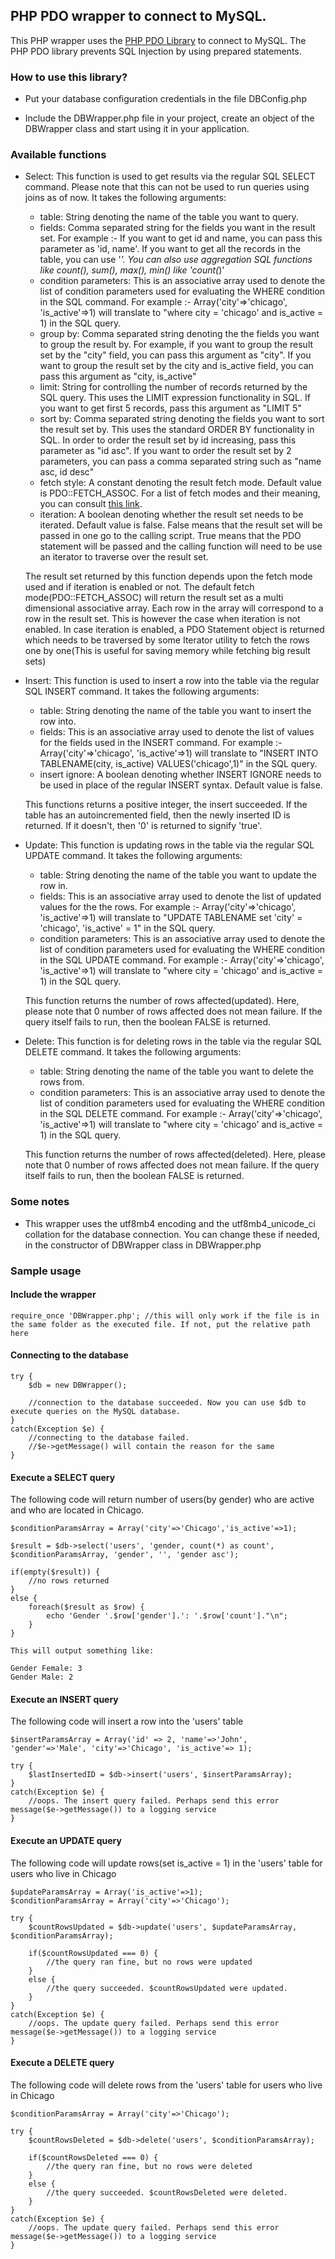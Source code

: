 ## PHP PDO wrapper to connect to MySQL.

This PHP wrapper uses the [PHP PDO Library](http://php.net/manual/en/book.pdo.php) to connect to MySQL. The PHP PDO library prevents SQL Injection by using prepared statements.

### How to use this library?

* Put your database configuration credentials in the file DBConfig.php

* Include the DBWrapper.php file in your project, create an object of the DBWrapper class and start using it in your application.

### Available functions

* Select: This function is used to get results via the regular SQL SELECT command. Please note that this can not be used to run queries using joins as of now. It takes the following arguments:

    * table: String denoting the name of the table you want to query.
    * fields: Comma separated string for the fields you want in the result set. For example :- If you want to get id and name, you can pass this parameter as 'id, name'. If you want to get all the records in the table, you can use '*'. You can also use aggregation SQL functions like count(), sum(), max(), min() like 'count(*)'
    * condition parameters: This is an associative array used to denote the list of condition parameters used for evaluating the WHERE condition in the SQL command. For example :- Array('city'=>'chicago', 'is_active'=>1) will translate to "where city = 'chicago' and is_active = 1) in the SQL query.
    * group by: Comma separated string denoting the the fields you want to group the result by. For example, if you want to group the result set by the "city" field, you can pass this argument as "city". If you want to group the result set by the city and is_active field, you can pass this argument as "city, is_active"
    * limit: String for controlling the number of records returned by the SQL query. This uses the LIMIT expression functionality in SQL. If you want to get first 5 records, pass this argument as "LIMIT 5"
    * sort by: Comma separated string denoting the fields you want to sort the result set by. This uses the standard ORDER BY functionality in SQL. In order to order the result set by id increasing, pass this parameter as "id asc". If you want to order the result set by 2 parameters, you can pass a comma separated string such as "name asc, id desc"
    * fetch style: A constant denoting the result fetch mode. Default value is PDO::FETCH_ASSOC. For a list of fetch modes and their meaning, you can consult [this link](http://php.net/manual/en/pdostatement.fetch.php).
    * iteration: A boolean denoting whether the result set needs to be iterated. Default value is false. False means that the result set will be passed in one go to the calling script. True means that the PDO statement will be passed and the calling function will need to be use an iterator to traverse over the result set.
    
    The result set returned by this function depends upon the fetch mode used and if iteration is enabled or not. The default fetch mode(PDO::FETCH_ASSOC) will return the result set as a multi dimensional associative array. Each row in the array will correspond to a row in the result set. This is however the case when iteration is not enabled. In case iteration is enabled, a PDO Statement object is returned which needs to be traversed by some Iterator utility to fetch the rows one by one(This is useful for saving memory while fetching big result sets)
    
* Insert: This function is used to insert a row into the table via the regular SQL INSERT command. It takes the following arguments:

    * table: String denoting the name of the table you want to insert the row into.
    * fields: This is an associative array used to denote the list of values for the fields used in the INSERT command. For example :- Array('city'=>'chicago', 'is_active'=>1) will translate to "INSERT INTO TABLENAME(city, is_active) VALUES('chicago',1)" in the SQL query.
    * insert ignore: A boolean denoting whether INSERT IGNORE needs to be used in place of the regular INSERT syntax. Default value is false.
    
    This functions returns a positive integer, the insert succeeded. If the table has an autoincremented field, then the newly inserted ID is returned. If it doesn't, then '0' is returned to signify 'true'.
    
* Update: This function is updating rows in the table via the regular SQL UPDATE command. It takes the following arguments:

    * table: String denoting the name of the table you want to update the row in.
    * fields: This is an associative array used to denote the list of updated values for the the rows. For example :- Array('city'=>'chicago', 'is_active'=>1) will translate to "UPDATE TABLENAME set 'city' = 'chicago', 'is_active' = 1" in the SQL query.
    * condition parameters: This is an associative array used to denote the list of condition parameters used for evaluating the WHERE condition in the SQL UPDATE command. For example :- Array('city'=>'chicago', 'is_active'=>1) will translate to "where city = 'chicago' and is_active = 1) in the SQL query.
    
    This function returns the number of rows affected(updated). Here, please note that 0 number of rows affected does not mean failure. If the query itself fails to run, then the boolean FALSE is returned.
    
* Delete: This function is for deleting rows in the table via the regular SQL DELETE command. It takes the following arguments:

    * table: String denoting the name of the table you want to delete the rows from.
    * condition parameters: This is an associative array used to denote the list of condition parameters used for evaluating the WHERE condition in the SQL DELETE command. For example :- Array('city'=>'chicago', 'is_active'=>1) will translate to "where city = 'chicago' and is_active = 1) in the SQL query.
    
    This function returns the number of rows affected(deleted). Here, please note that 0 number of rows affected does not mean failure. If the query itself fails to run, then the boolean FALSE is returned.
    

### Some notes

* This wrapper uses the utf8mb4 encoding and the utf8mb4_unicode_ci collation for the database connection. You can change these if needed, in the constructor of DBWrapper class in DBWrapper.php

### Sample usage

#### Include the wrapper

```
require_once 'DBWrapper.php'; //this will only work if the file is in the same folder as the executed file. If not, put the relative path here
```

#### Connecting to the database

```
try {
    $db = new DBWrapper();

    //connection to the database succeeded. Now you can use $db to execute queries on the MySQL database.
}
catch(Exception $e) {
    //connecting to the database failed.
    //$e->getMessage() will contain the reason for the same
}
```

#### Execute a SELECT query

The following code will return number of users(by gender) who are active and who are located in Chicago.

```
$conditionParamsArray = Array('city'=>'Chicago','is_active'=>1);

$result = $db->select('users', 'gender, count(*) as count', $conditionParamsArray, 'gender', '', 'gender asc');

if(empty($result)) {
    //no rows returned
}
else {
    foreach($result as $row) {
        echo 'Gender '.$row['gender'].': '.$row['count']."\n";
    }
}

This will output something like:

Gender Female: 3
Gender Male: 2
```

#### Execute an INSERT query

The following code will insert a row into the 'users' table

```
$insertParamsArray = Array('id' => 2, 'name'=>'John', 'gender'=>'Male', 'city'=>'Chicago', 'is_active'=> 1);

try {
    $lastInsertedID = $db->insert('users', $insertParamsArray);
}
catch(Exception $e) {
    //oops. The insert query failed. Perhaps send this error message($e->getMessage()) to a logging service
}

```

#### Execute an UPDATE query

The following code will update rows(set is_active = 1) in the 'users' table for users who live in Chicago

```
$updateParamsArray = Array('is_active'=>1);
$conditionParamsArray = Array('city'=>'Chicago');

try {
    $countRowsUpdated = $db->update('users', $updateParamsArray, $conditionParamsArray);

    if($countRowsUpdated === 0) {
        //the query ran fine, but no rows were updated
    }
    else {
        //the query succeeded. $countRowsUpdated were updated.
    }
}
catch(Exception $e) {
    //oops. The update query failed. Perhaps send this error message($e->getMessage()) to a logging service
}

```

#### Execute a DELETE query

The following code will delete rows from the 'users' table for users who live in Chicago

```
$conditionParamsArray = Array('city'=>'Chicago');

try {
    $countRowsDeleted = $db->delete('users', $conditionParamsArray);

    if($countRowsDeleted === 0) {
        //the query ran fine, but no rows were deleted
    }
    else {
        //the query succeeded. $countRowsDeleted were deleted.
    }
}
catch(Exception $e) {
    //oops. The update query failed. Perhaps send this error message($e->getMessage()) to a logging service
}

```
